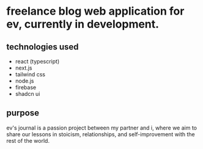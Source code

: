 # freelance blog web application for ev, currently in development.

## technologies used

- react (typescript)
- next.js
- tailwind css
- node.js
- firebase
- shadcn ui

## purpose

ev's journal is a passion project between my partner and i, where we aim to share our lessons in stoicism, relationships, and self-improvement with the rest of the world.
